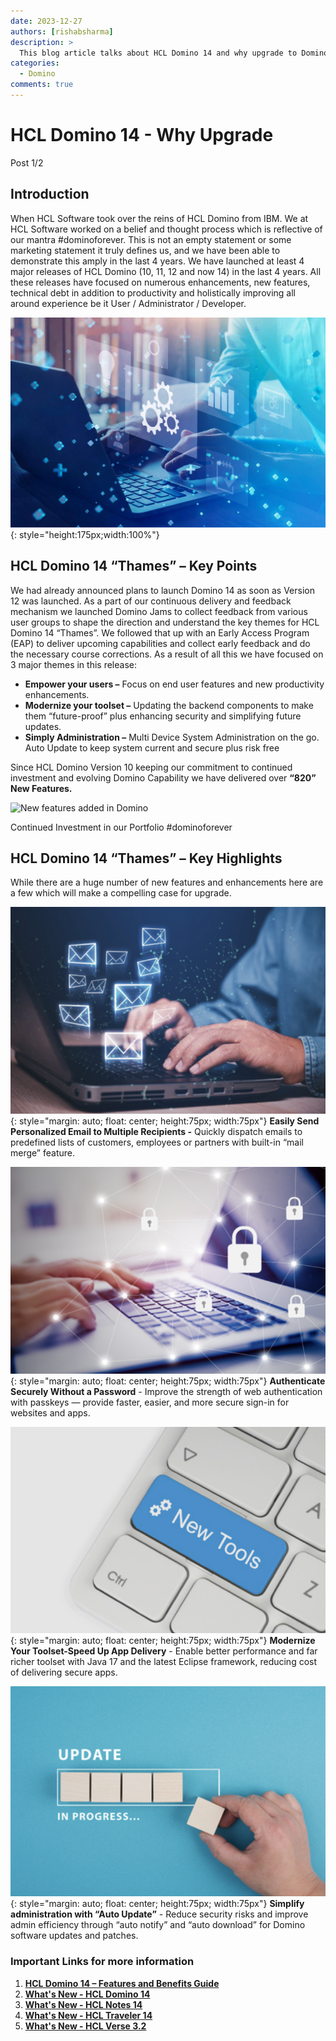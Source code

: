 ```yaml
---
date: 2023-12-27
authors: [rishabsharma]
description: >
  This blog article talks about HCL Domino 14 and why upgrade to Domino 14.
categories:
  - Domino
comments: true
---
```


# **HCL Domino 14 - Why Upgrade**

Post 1/2

## **Introduction**

When HCL Software took over the reins of HCL Domino from IBM. We at HCL Software worked on a belief and thought process which is reflective of our mantra #dominoforever. This is not an empty statement or some marketing statement it truly defines us, and we have been able to demonstrate this amply in the last 4 years. We have launched at least 4 major releases of HCL Domino (10, 11, 12 and now 14) in the last 4 years. All these releases have focused on numerous enhancements, new features, technical debt in addition to productivity and holistically improving all around experience be it User / Administrator / Developer.

<!-- more -->

![Introduction](assets/images/domino14/header.jpeg){: style="height:175px;width:100%"}

## **HCL Domino 14 “Thames” – Key Points**

We had already announced plans to launch Domino 14 as soon as Version 12 was launched. As a part of our continuous delivery and feedback mechanism we launched Domino Jams to collect feedback from various user groups to shape the direction and understand the key themes for HCL Domino 14 “Thames”. We followed that up with an Early Access Program (EAP) to deliver upcoming capabilities and collect early feedback and do the necessary course corrections. As a result of all this we have focused on 3 major themes in this release:

- **Empower your users –** Focus on end user features and new productivity enhancements.
- **Modernize your toolset –** Updating the backend components to make them “future-proof” plus enhancing security and simplifying future updates.
- **Simply Administration –** Multi Device System Administration on the go. Auto Update to keep system current and secure plus risk free

Since HCL Domino Version 10 keeping our commitment to continued investment and evolving Domino Capability we have delivered over **“820” New Features.**

![New features added in Domino](https://media.licdn.com/dms/image/D5612AQHIID7XMAvS_g/article-inline_image-shrink_400_744/0/1703645129021?e=1709164800&v=beta&t=YeEbrltywEhJoXm4caKJ_KifO2K6MNTBU4YyC7omzKM)

Continued Investment in our Portfolio #dominoforever

## **HCL Domino 14 “Thames” – Key Highlights**

While there are a huge number of new features and enhancements here are a few which will make a compelling case for upgrade.

![Easily Send Personalized Email to Multiple Recipients](assets/images/domino14/easilysendmail.png){: style="margin: auto; float: center; height:75px; width:75px"} **Easily Send Personalized Email to Multiple Recipients -** Quickly dispatch emails to predefined lists of customers, employees or partners with built-in “mail merge” feature.

![Authenticate Securely Without a Password](assets/images/domino14/authenticatewithoutpassword.png){: style="margin: auto; float: center; height:75px; width:75px"} **Authenticate Securely Without a Password** - Improve the strength of web authentication with passkeys — provide faster, easier, and more secure sign-in for websites and apps.

![Modernize Your Toolset-Speed Up App Delivery](assets/images/domino14/modernizetoolsetsmall.png){: style="margin: auto; float: center; height:75px; width:75px"} **Modernize Your Toolset-Speed Up App Delivery** - Enable better performance and far richer toolset with Java 17 and the latest Eclipse framework, reducing cost of delivering secure apps.

![Simplify administration with Auto Update](assets/images/domino14/autoupdate.png){: style="margin: auto; float: center; height:75px; width:75px"} **Simplify administration with “Auto Update”** - Reduce security risks and improve admin efficiency through “auto notify” and “auto download” for Domino software updates and patches.

### Important Links for more information

1. [**HCL Domino 14 – Features and Benefits Guide**](https://www.hcl-software.com/wps/wcm/connect/fd2b6f11-2eb3-4a41-a222-d6fd2b571172/Domino_Guide_V2.pdf?MOD=AJPERES&CONVERT_TO=url&CACHEID=ROOTWORKSPACE-fd2b6f11-2eb3-4a41-a222-d6fd2b571172-oLSAcA3&referrer=www.hcl-software.com)
2. [**What's New - HCL Domino 14**](https://help.hcltechsw.com/domino/14.0.0/admin/wn_140.html)
3. [**What's New - HCL Notes 14**](https://help.hcltechsw.com/notes/14.0.0/client/whatsnew_1400.html)
4. [**What's New - HCL Traveler 14**](https://help.hcltechsw.com/traveler/14.0.0/whats_new_1400.html)
5. [**What's New - HCL Verse 3.2**](https://help.hcltechsw.com/verse_onprem/3.2/whats_new/whatsnew_3.2.0.html)
